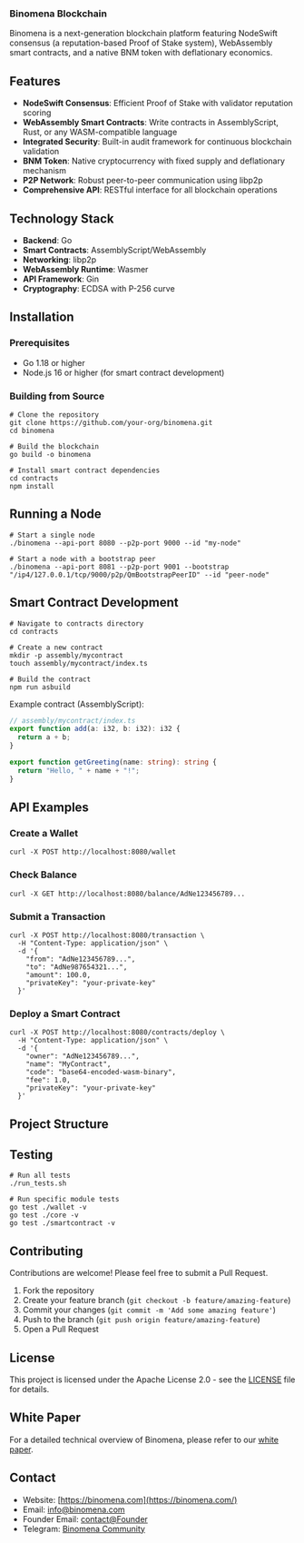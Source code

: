 ### Binomena Blockchain

Binomena is a next-generation blockchain platform featuring NodeSwift consensus (a reputation-based Proof of Stake system), WebAssembly smart contracts, and a native BNM token with deflationary economics.

## Features

- **NodeSwift Consensus**: Efficient Proof of Stake with validator reputation scoring
- **WebAssembly Smart Contracts**: Write contracts in AssemblyScript, Rust, or any WASM-compatible language
- **Integrated Security**: Built-in audit framework for continuous blockchain validation
- **BNM Token**: Native cryptocurrency with fixed supply and deflationary mechanism
- **P2P Network**: Robust peer-to-peer communication using libp2p
- **Comprehensive API**: RESTful interface for all blockchain operations


## Technology Stack

- **Backend**: Go
- **Smart Contracts**: AssemblyScript/WebAssembly
- **Networking**: libp2p
- **WebAssembly Runtime**: Wasmer
- **API Framework**: Gin
- **Cryptography**: ECDSA with P-256 curve


## Installation

### Prerequisites

- Go 1.18 or higher
- Node.js 16 or higher (for smart contract development)


### Building from Source

```shellscript
# Clone the repository
git clone https://github.com/your-org/binomena.git
cd binomena

# Build the blockchain
go build -o binomena

# Install smart contract dependencies
cd contracts
npm install
```

## Running a Node

```shellscript
# Start a single node
./binomena --api-port 8080 --p2p-port 9000 --id "my-node"

# Start a node with a bootstrap peer
./binomena --api-port 8081 --p2p-port 9001 --bootstrap "/ip4/127.0.0.1/tcp/9000/p2p/QmBootstrapPeerID" --id "peer-node"
```

## Smart Contract Development

```shellscript
# Navigate to contracts directory
cd contracts

# Create a new contract
mkdir -p assembly/mycontract
touch assembly/mycontract/index.ts

# Build the contract
npm run asbuild
```

Example contract (AssemblyScript):

```typescript
// assembly/mycontract/index.ts
export function add(a: i32, b: i32): i32 {
  return a + b;
}

export function getGreeting(name: string): string {
  return "Hello, " + name + "!";
}
```

## API Examples

### Create a Wallet

```shellscript
curl -X POST http://localhost:8080/wallet
```

### Check Balance

```shellscript
curl -X GET http://localhost:8080/balance/AdNe123456789...
```

### Submit a Transaction

```shellscript
curl -X POST http://localhost:8080/transaction \
  -H "Content-Type: application/json" \
  -d '{
    "from": "AdNe123456789...",
    "to": "AdNe987654321...",
    "amount": 100.0,
    "privateKey": "your-private-key"
  }'
```

### Deploy a Smart Contract

```shellscript
curl -X POST http://localhost:8080/contracts/deploy \
  -H "Content-Type: application/json" \
  -d '{
    "owner": "AdNe123456789...",
    "name": "MyContract",
    "code": "base64-encoded-wasm-binary",
    "fee": 1.0,
    "privateKey": "your-private-key"
  }'
```

## Project Structure


## Testing

```shellscript
# Run all tests
./run_tests.sh

# Run specific module tests
go test ./wallet -v
go test ./core -v
go test ./smartcontract -v
```

## Contributing

Contributions are welcome! Please feel free to submit a Pull Request.

1. Fork the repository
2. Create your feature branch (`git checkout -b feature/amazing-feature`)
3. Commit your changes (`git commit -m 'Add some amazing feature'`)
4. Push to the branch (`git push origin feature/amazing-feature`)
5. Open a Pull Request


## License

This project is licensed under the Apache License 2.0 - see the [LICENSE](LICENSE) file for details.

## White Paper

For a detailed technical overview of Binomena, please refer to our [white paper](https://example.com/binomena-whitepaper.pdf).

## Contact

- Website: [https://binomena.com](https://binomena.com/)
- Email: [info@binomena.com](team@binomena.com)
- Founder Email: [contact@Founder](juxhino.kap@yahoo.com)
- Telegram: [Binomena Community](https://t.me/binomchain)
